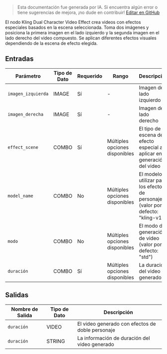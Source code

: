 > Esta documentación fue generada por IA. Si encuentra algún error o tiene sugerencias de mejora, ¡no dude en contribuir! [Editar en GitHub](https://github.com/Comfy-Org/embedded-docs/blob/main/comfyui_embedded_docs/docs/KlingDualCharacterVideoEffectNode/es.md)

El nodo Kling Dual Character Video Effect crea videos con efectos especiales basados en la escena seleccionada. Toma dos imágenes y posiciona la primera imagen en el lado izquierdo y la segunda imagen en el lado derecho del video compuesto. Se aplican diferentes efectos visuales dependiendo de la escena de efecto elegida.

## Entradas

| Parámetro | Tipo de Dato | Requerido | Rango | Descripción |
|-----------|-----------|----------|-------|-------------|
| `imagen_izquierda` | IMAGE | Sí | - | Imagen del lado izquierdo |
| `imagen_derecha` | IMAGE | Sí | - | Imagen del lado derecho |
| `effect_scene` | COMBO | Sí | Múltiples opciones disponibles | El tipo de escena de efecto especial a aplicar en la generación del video |
| `model_name` | COMBO | No | Múltiples opciones disponibles | El modelo a utilizar para los efectos de personaje (valor por defecto: "kling-v1") |
| `modo` | COMBO | No | Múltiples opciones disponibles | El modo de generación de video (valor por defecto: "std") |
| `duración` | COMBO | Sí | Múltiples opciones disponibles | La duración del video generado |

## Salidas

| Nombre de Salida | Tipo de Dato | Descripción |
|-------------|-----------|-------------|
| `duración` | VIDEO | El video generado con efectos de doble personaje |
| `duración` | STRING | La información de duración del video generado |
